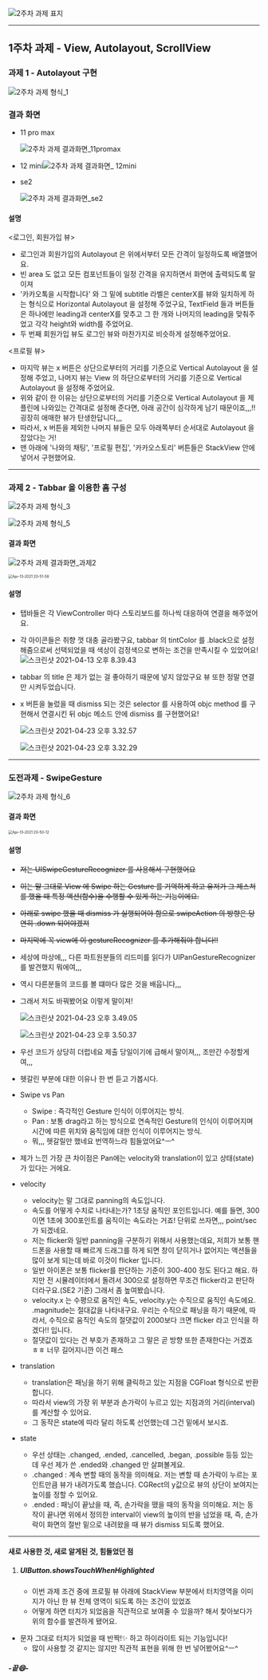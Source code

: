 
![2주차 과제 표지](https://tva1.sinaimg.cn/large/008i3skNgy1gptmt7lukfj31hc0u0jwp.jpg)

------



## 1주차 과제 - View, Autolayout, ScrollView

### 과제 1 - Autolayout 구현

![2주차 과제 형식_1](https://tva1.sinaimg.cn/large/008eGmZEgy1gpibh0os7nj31hc0u0qd1.jpg)

### 결과 화면

- 11 pro max

  ![2주차 과제 결과화면_11promax](https://tva1.sinaimg.cn/large/008eGmZEgy1gpic0m1iuuj315l0u0td3.jpg)

- 12 mini![2주차 과제 결과화면_ 12mini](https://tva1.sinaimg.cn/large/008eGmZEgy1gpic0vv3huj315k0u042l.jpg)

- se2

  ![2주차 과제 결과화면_se2](https://tva1.sinaimg.cn/large/008eGmZEgy1gpic18abumj31em0u0ac8.jpg)

#### 설명


<로그인, 회원가입 뷰>

- 로그인과 회원가입의 Autolayout 은 위에서부터 모든 간격이 일정하도록 배열했어요.
- 빈 area 도 없고 모든 컴포넌트들이 일정 간격을 유지하면서 화면에 출력되도록 말이져
- '카카오톡을 시작합니다' 와 그 밑에 subtitle 라벨은 centerX를 뷰와 일치하게 하는 형식으로 Horizontal Autolayout 을 설정해 주었구요,
  TextField 들과 버튼들은 하나에만 leading과 centerX를 맞추고 그 한 개와 나머지의 leading을 맞춰주었고 각각 height와 width를 주었어요.
- 두 번째 회원가입 뷰도 로그인 뷰와 마찬가지로 비슷하게 설정해주었어요.

<프로필 뷰>

- 마지막 뷰는 x 버튼은 상단으로부터의 거리를 기준으로 Vertical Autolayout 을 설정해 주었고, 나머지 뷰는 View 의 하단으로부터의 거리를 기준으로 Vertical Autolayout 을 설정해 주었어요.
- 위와 같이 한 이유는 상단으로부터의 거리를 기준으로 Vertical Autolayout 을 제플린에 나와있는 간격대로 설정해 준다면, 아래 공간이 심각하게 남기 때문이죠,,,!! 굉장히 애매한 뷰가 탄생한답니다,,,
- 따라서, x 버튼을 제외한 나머지 뷰들은 모두 아래쪽부터 순서대로 Autolayout 을 잡았다는 거!
- 맨 아래에 '나와의 채팅', '프로필 편집', '카카오스토리' 버튼들은 StackView 안에 넣어서 구현했어요.

------



### 과제 2 - Tabbar 을 이용한 홈 구성

![2주차 과제 형식_3](https://tva1.sinaimg.cn/large/008eGmZEgy1gpicfpx6b6j31hc0u07d0.jpg)

![2주차 과제 형식_5](https://tva1.sinaimg.cn/large/008eGmZEgy1gpicpjbho1j31hc0u00yk.jpg)



#### 결과 화면

![2주차 과제 결과화면_과제2](https://tva1.sinaimg.cn/large/008eGmZEgy1gpiclbd7dyj31g80u0n0c.jpg)

<img src="https://tva1.sinaimg.cn/large/008eGmZEgy1gpid1i2cs0g309o0i011n.gif" alt="Apr-13-2021 20-51-58" style="zoom:50%;" />

#### 설명

- 탭바들은 각 ViewController 마다 스토리보드를 하나씩 대응하여 연결을 해주었어요.

- 각 아이콘들은 취향 껏 대충 골라봤구요, tabbar 의 tintColor 를 .black으로 설정해줌으로써 선택되었을 때 색상이 검정색으로 변하는 조건을 만족시킬 수 있었어요!
  ![스크린샷 2021-04-13 오후 8.39.43](https://tva1.sinaimg.cn/large/008eGmZEgy1gpicohqrchj30jo07gjsj.jpg)
  
- tabbar 의 title 은 제가 없는 걸 좋아하기 때문에 넣지 않았구요 뷰 또한 정말 연결만 시켜두었습니다.

- x 버튼을 눌렀을 때 dismiss 되는 것은 selector 를 사용하여 objc method 를 구현해서 연결시킨 뒤 objc 메소드 안에 dismiss 를 구현했어요!
  
  ![스크린샷 2021-04-23 오후 3.32.57](https://tva1.sinaimg.cn/large/008i3skNgy1gpto0fxlqlj30ym03qjt3.jpg)
  
  ![스크린샷 2021-04-23 오후 3.32.29](https://tva1.sinaimg.cn/large/008i3skNgy1gptnzxnulaj30k8030q3i.jpg)

------

### 도전과제 - SwipeGesture

![2주차 과제 형식_6](https://tva1.sinaimg.cn/large/008eGmZEgy1gpics557spj31hc0u0q9v.jpg)

#### 결과 화면

<img src="https://tva1.sinaimg.cn/large/008eGmZEgy1gpid07y8cvg309o0i0k52.gif" alt="Apr-13-2021 20-50-12" style="zoom:50%;" />

#### 설명

- ~~저는 UISwipeGestureRecognizer 를 사용해서 구현했어요~~

- ~~이는 말 그대로 View 에 Swipe 하는 Gesture 를 기억하게 하고 유저가 그 제스쳐를 했을 때 특정 액션(함수)을 수행할 수 있게 하는 기능이에요.~~

- ~~아래로 swipe 했을 때 dismiss 가 실행되어야 함으로 swipeAction 의 방향은 당연히 .down 되어야겠져~~

- ~~마지막에 꼭 view에 이 gestureRecognizer 를 추가해줘야 합니다!!~~

- 세상에 마상에,,, 다른 파트원분들의 리드미를 읽다가 UIPanGestureRecognizer 를 발견했지 뭐에여,,,

- 역시 다른분들의 코드를 볼 떄마다 많은 것을 배웁니다,,,

- 그래서 저도 바꿔봤어요 이렇게 말이져!

  ![스크린샷 2021-04-23 오후 3.49.05](https://tva1.sinaimg.cn/large/008i3skNgy1gptoh73ttvj30zm04omym.jpg)

  ![스크린샷 2021-04-23 오후 3.50.37](https://tva1.sinaimg.cn/large/008i3skNgy1gptoitq40lj314o0rutgq.jpg)

- 우선 코드가 상당히 더럽네요 제출 당일이기에 급해서 말이져,,, 조만간 수정할게여,,,
- 헷갈린 부분에 대한 이유나 한 번 듣고 가봅시다.
- Swipe vs Pan
  - Swipe : 즉각적인 Gesture 인식이 이루어지는 방식.
  - Pan : 보통 drag라고 하는 방식으로 연속적인 Gesture의 인식이 이루어지며 시간에 따른 위치와 움직임에 대한 인식이 이루어지는 방식.
  - 뭐,,, 헷갈릴만 했네요 번역하느라 힘들었어요^ㅡ^
- 제가 느낀 가장 큰 차이점은 Pan에는 velocity와 translation이 있고 상태(state)가 있다는 거에요.
- velocity
  - velocity는 말 그대로 panning의 속도입니다.
  - 속도를 어떻게 수치로 나타내는가? 1초당 움직인 포인트입니다. 예를 들면, 300이면 1초에 300포인트를 움직이는 속도라는 거죠! 단위로 쓰자면,,, point/sec 가 되겠네요.
  - 저는 flicker와 일반 panning을 구분하기 위해서 사용했는데요, 저희가 보통 핸드폰을 사용할 때 빠르게 드래그를 하게 되면 창이 닫히거나 없어지는 액션들을 많이 보게 되는데 바로 이것이 flicker 입니다.
  - 일반 아이폰은 보통 flicker를 판단하는 기준이 300-400 정도 된다고 해요. 하지만 전 시뮬레이터에서 돌려서 300으로 설정하면 무조건 flicker라고 판단하더라구요.(SE2 기준) 그래서 좀 높여봤습니다.
  - velocity.x 는 수평으로 움직인 속도, velocity.y는 수직으로 움직인 속도에요. .magnitude는 절대값을 나타내구요. 우리는 수직으로 패닝을 하기 때문에, 따라서, 수직으로 움직인 속도의 절댓값이 2000보다 크면 flicker 라고 인식을 하겠다!! 입니다.
  - 절댓값이 있다는 건 부호가 존재하고 그 말은 곧 방향 또한 존재한다는 거겠죠 ㅎㅎ 너무 길어지니깐 이건 패스
- translation
  - translation은 패닝을 하기 위해 클릭하고 있는 지점을 CGFloat 형식으로 반환합니다. 
  - 따라서 view의 가장 위 부분과 손가락이 누르고 있는 지점과의 거리(interval)를 계산할 수 있어요.
  - 그 동작은 state에 따라 달리 하도록 선언했는데 그건 밑에서 보시죠.
- state
  - 우선 상태는 .changed, .ended, .cancelled, .began, .possible 등등 있는데 우선 제가 쓴 .ended와 .changed 만 살펴볼게요.
  - .changed : 계속 변할 때의 동작을 의미해요. 저는 변할 때 손가락이 누르는 포인트만큼 뷰가 내려가도록 했습니다. CGRect의 y값으로 뷰의 상단이 보여지는 높이를 정할 수 있어요.
  - .ended : 패닝이 끝났을 때, 즉, 손가락을 뗐을 때의 동작을 의미해요. 저는 동작이 끝나면 위에서 정의한 interval이 view의 높이의 반을 넘었을 때, 즉, 손가락이 화면의 절반 밑으로 내려왔을 때 뷰가 dismiss 되도록 했어요.

------



#### 새로 사용한 것, 새로 알게된 것, 힘들었던 점

1. ##### UIButton.showsTouchWhenHighlighted

   - 이번 과제 조건 중에 프로필 뷰 아래에 StackView 부분에서 터치영역을 이미지가 아닌 한 뷰 전체 영역이 되도록 하는 조건이 있었죠
   - 어떻게 하면 터치가 되었음을 직관적으로 보여줄 수 있을까? 해서 찾아보다가 위의 함수를 발견하게 됐어요.
- 문자 그대로 터치가 되었을 때 반짝!✨ 하고 하이라이트 되는 기능입니다!
   - 많이 사용할 것 같지는 않지만 직관적 표현을 위해 한 번 넣어봤어요^ㅡ^

##### -끝😄-

